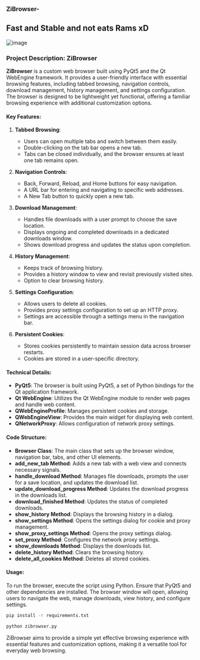 ### ZiBrowser-
## Fast and Stable and not eats Rams xD

   ![image](https://github.com/user-attachments/assets/49e67c4b-28aa-4158-ace8-0a98492c5e3d)

### Project Description: ZiBrowser

**ZiBrowser** is a custom web browser built using PyQt5 and the Qt WebEngine framework. It provides a user-friendly interface with essential browsing features, including tabbed browsing, navigation controls, download management, history management, and settings configuration. The browser is designed to be lightweight yet functional, offering a familiar browsing experience with additional customization options.

#### Key Features:

1. **Tabbed Browsing**:
   - Users can open multiple tabs and switch between them easily.
   - Double-clicking on the tab bar opens a new tab.
   - Tabs can be closed individually, and the browser ensures at least one tab remains open.

2. **Navigation Controls**:
   - Back, Forward, Reload, and Home buttons for easy navigation.
   - A URL bar for entering and navigating to specific web addresses.
   - A New Tab button to quickly open a new tab.

3. **Download Management**:
   - Handles file downloads with a user prompt to choose the save location.
   - Displays ongoing and completed downloads in a dedicated downloads window.
   - Shows download progress and updates the status upon completion.

4. **History Management**:
   - Keeps track of browsing history.
   - Provides a history window to view and revisit previously visited sites.
   - Option to clear browsing history.

5. **Settings Configuration**:
   - Allows users to delete all cookies.
   - Provides proxy settings configuration to set up an HTTP proxy.
   - Settings are accessible through a settings menu in the navigation bar.

6. **Persistent Cookies**:
   - Stores cookies persistently to maintain session data across browser restarts.
   - Cookies are stored in a user-specific directory.

#### Technical Details:

- **PyQt5**: The browser is built using PyQt5, a set of Python bindings for the Qt application framework.
- **Qt WebEngine**: Utilizes the Qt WebEngine module to render web pages and handle web content.
- **QWebEngineProfile**: Manages persistent cookies and storage.
- **QWebEngineView**: Provides the main widget for displaying web content.
- **QNetworkProxy**: Allows configuration of network proxy settings.

#### Code Structure:

- **Browser Class**: The main class that sets up the browser window, navigation bar, tabs, and other UI elements.
- **add_new_tab Method**: Adds a new tab with a web view and connects necessary signals.
- **handle_download Method**: Manages file downloads, prompts the user for a save location, and updates the download list.
- **update_download_progress Method**: Updates the download progress in the downloads list.
- **download_finished Method**: Updates the status of completed downloads.
- **show_history Method**: Displays the browsing history in a dialog.
- **show_settings Method**: Opens the settings dialog for cookie and proxy management.
- **show_proxy_settings Method**: Opens the proxy settings dialog.
- **set_proxy Method**: Configures the network proxy settings.
- **show_downloads Method**: Displays the downloads list.
- **delete_history Method**: Clears the browsing history.
- **delete_all_cookies Method**: Deletes all stored cookies.

#### Usage:

To run the browser, execute the script using Python. Ensure that PyQt5 and other dependencies are installed. The browser window will open, allowing users to navigate the web, manage downloads, view history, and configure settings.

```bash
pip install -r requirements.txt
```
```bash
python zibrowser.py
```

ZiBrowser aims to provide a simple yet effective browsing experience with essential features and customization options, making it a versatile tool for everyday web browsing.
